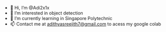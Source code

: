 - 👋 Hi, I’m @Adi2x1x
- 👀 I’m interested in object detection 
- 🌱 I’m currently learning in Singapore Polytechnic
- 📫 Contact me at adithyasreejith7@gmail.com to acess my google colab

<!---
Adi2x1x/Adi2x1x is a ✨ special ✨ repository because its `README.md` (this file) appears on your GitHub profile.
You can click the Preview link to take a look at your changes.
--->
